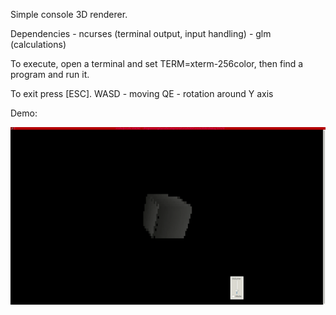 Simple console 3D renderer.

Dependencies
    - ncurses (terminal output, input handling)
    - glm (calculations)
    
    
To execute, open a terminal and set TERM=xterm-256color, then find a program and run it.

To exit press [ESC].
WASD - moving
QE - rotation around Y axis

Demo:

![Cube](gifs/cube.gif)
